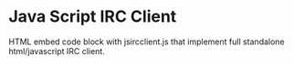# Java Script IRC Client

HTML embed code block with jsircclient.js that implement full standalone html/javascript IRC client.
